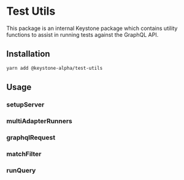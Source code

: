 # Test Utils

This package is an internal Keystone package which contains utility functions to assist in running tests against the GraphQL API.

## Installation

```bash
yarn add @keystone-alpha/test-utils
```

## Usage

### setupServer

### multiAdapterRunners

### graphqlRequest

### matchFilter

### runQuery
